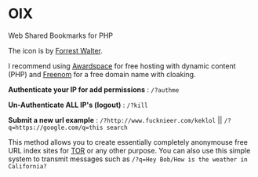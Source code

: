 # OIX
Web Shared Bookmarks for PHP

The icon is by [Forrest Walter](http://www.forrestwalter.com/).

I recommend using [Awardspace](https://awardspace.net) for free hosting with dynamic content (PHP) and [Freenom](https://freenom.com) for a free domain name with cloaking.

**Authenticate your IP for add permissions** : `/?authme`

**Un-Authenticate ALL IP's (logout)** : `/?kill`

**Submit a new url example** : `/?http://www.fucknieer.com/keklol` || `/?q=https://google.com/q=this search`

This method allows you to create essentially completely anonymouse free URL index sites for [TOR](https://www.torproject.org/) or any other purpose. You can also use this simple system to transmit messages such as `/?q=Hey Bob/How is the weather in California?`

